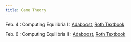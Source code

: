 ```yaml
---
title: Game Theory
---
```


Feb. 4
: Computing Equilibria I
  : [Adaboost](https://www.cis.upenn.edu/~mkearns/teaching/COLT/adaboost.pdf), [Roth Textbook](https://www.cis.upenn.edu/~aaroth/GamesInLearning.pdf)

Feb. 6
: Computing Equilibria II
  : [Adaboost](https://www.cis.upenn.edu/~mkearns/teaching/COLT/adaboost.pdf), [Roth Textbook](https://www.cis.upenn.edu/~aaroth/GamesInLearning.pdf)
